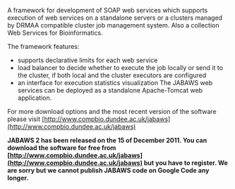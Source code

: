 A framework for development of SOAP web services which supports execution of web services on a standalone servers or a clusters managed by DRMAA compatible cluster job management system. Also a collection Web Services for Bioinformatics.

The framework features:
  * supports declarative limits for each web service
  * load balancer to decide whether to execute the job locally or send it to the cluster, if both local and the cluster executors are configured
  * an interface for execution statistics visualization
The JABAWS web services can be deployed as a standalone Apache-Tomcat web application.

For more download options and the most recent version of the software please visit [http://www.compbio.dundee.ac.uk/jabaws](http://www.compbio.dundee.ac.uk/jabaws)

**JABAWS 2 has been released on the 15 of December 2011. You can download the software for free from [http://www.compbio.dundee.ac.uk/jabaws](http://www.compbio.dundee.ac.uk/jabaws) but you have to register. We are sorry but we cannot publish JABAWS code on Google Code any longer.**